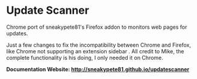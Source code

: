 # Update Scanner

Chrome port of sneakypete81's Firefox addon to monitors web pages for updates.

Just a few changes to fix the incompatibility between Chrome and Firefox, like Chrome not supporting an extension sidebar .
All credit to Mike, the complete functionality is his doing, I only needed it on Chrome.

**Documentation Website: http://sneakypete81.github.io/updatescanner**

